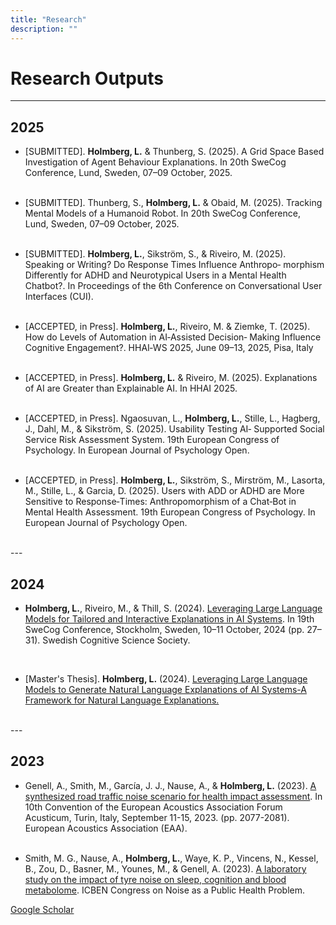 ```yaml
---
title: "Research"
description: ""
---
```


# Research Outputs 
---
## 2025
* \[SUBMITTED]. **Holmberg, L.** & Thunberg, S. (2025). A Grid Space Based Investigation of Agent Behaviour Explanations. In 20th
SweCog Conference, Lund, Sweden, 07–09 October, 2025.
<br><br>

* \[SUBMITTED]. Thunberg, S., **Holmberg, L.** & Obaid, M. (2025). Tracking Mental Models of a Humanoid Robot. In 20th SweCog
Conference, Lund, Sweden, 07–09 October, 2025.
<br><br>

* \[SUBMITTED]. **Holmberg, L.**, Sikström, S., & Riveiro, M. (2025). Speaking or Writing? Do Response Times Influence Anthropo‑
morphism Differently for ADHD and Neurotypical Users in a Mental Health Chatbot?. In Proceedings of the 6th Conference on
Conversational User Interfaces (CUI).
<br><br>

* [ACCEPTED, in Press]. **Holmberg, L.**, Riveiro, M. & Ziemke, T. (2025). How do Levels of Automation in AI‑Assisted Decision‑
Making Influence Cognitive Engagement?. HHAI‑WS 2025, June 09–13, 2025, Pisa, Italy
<br><br>

* [ACCEPTED, in Press]. **Holmberg, L.** & Riveiro, M. (2025). Explanations of AI are Greater than Explainable AI. In HHAI 2025.
<br><br>

* [ACCEPTED, in Press]. Ngaosuvan, L., **Holmberg, L.**, Stille, L., Hagberg, J., Dahl, M., & Sikström, S. (2025). Usability Testing AI‑
Supported Social Service Risk Assessment System. 19th European Congress of Psychology. In European Journal of Psychology
Open.
<br><br>

* [ACCEPTED, in Press]. **Holmberg, L.**, Sikström, S., Mirström, M., Lasorta, M., Stille, L., & Garcia, D. (2025). Users with ADD or
ADHD are More Sensitive to Response‑Times: Anthropomorphism of a Chat‑Bot in Mental Health Assessment. 19th European
Congress of Psychology. In European Journal of Psychology Open.
<br>
---

## 2024
* **Holmberg, L.**, Riveiro, M., & Thill, S. (2024). [Leveraging Large Language Models for Tailored and Interactive Explanations in
AI Systems](https://swecog.se/files/SweCog2024_Proceedings.pdf). In 19th SweCog Conference, Stockholm, Sweden, 10–11 October, 2024 (pp. 27–31). Swedish Cognitive Science
Society.
<br>

* \[Master's Thesis]. **Holmberg, L.** (2024). [Leveraging Large Language Models to Generate Natural Language Explanations of AI Systems-A Framework for Natural Language Explanations.](https://gupea.ub.gu.se/bitstream/handle/2077/83670/CSE%2024-15%20LH.pdf?sequence=1&isAllowed=y)
<br>
---

## 2023 
* Genell, A., Smith, M., García, J. J., Nause, A., & **Holmberg, L.** (2023). [A synthesized road traffic noise scenario for health impact assessment](https://www.diva-portal.org/smash/get/diva2:1856126/FULLTEXT01.pdf). In 10th Convention of the European Acoustics Association Forum Acusticum, Turin, Italy, September 11-15, 2023. (pp. 2077-2081). European Acoustics Association (EAA).
<br><br>

* Smith, M. G., Nause, A., **Holmberg, L.**, Waye, K. P., Vincens, N., Kessel, B., Zou, D., Basner, M., Younes, M., & Genell, A. (2023). [A laboratory study on the impact of tyre noise on sleep, cognition and blood metabolome](https://icben.ethz.ch/2023/presenting136.pdf). ICBEN Congress on Noise as a Public Health Problem. 



[Google Scholar](https://scholar.google.com/citations?user=QHS0iYQAAAAJ&hl)
